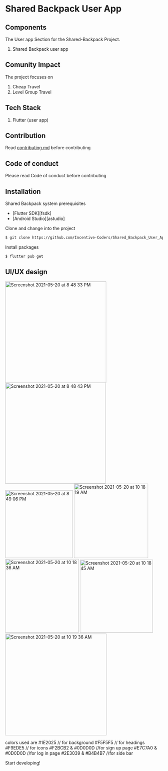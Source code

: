 # Shared Backpack User App

## Components

The User app Section for the Shared-Backpack Project.

1. Shared Backpack user app


## Comunity Impact

The project focuses on 

1. Cheap Travel
2. Level Group Travel

## Tech Stack

1. Flutter (user app)

## Contribution

Read [contributing.md]() before contributing

## Code of conduct 

Please read Code of conduct before contributing 

## Installation

Shared Backpack system prerequisites
- [Flutter SDK][fsdk]
- [Android Studio][astudio]



Clone and change into the project
```sh
$ git clone https://github.com/Incentive-Coders/Shared_Backpack_User_App.git
```

Install packages
```sh
$ flutter pub get
```
## UI/UX design
<img width="323" alt="Screenshot 2021-05-20 at 8 48 33 PM" src="https://user-images.githubusercontent.com/82807218/119005434-12c03800-b9ad-11eb-846d-a61d17fe0e9c.png">
<img width="321" alt="Screenshot 2021-05-20 at 8 48 43 PM" src="https://user-images.githubusercontent.com/82807218/119005455-1653bf00-b9ad-11eb-90b4-e3f893aaca7a.png">
<img width="216" alt="Screenshot 2021-05-20 at 8 49 06 PM" src="https://user-images.githubusercontent.com/82807218/119005469-18b61900-b9ad-11eb-9ee3-52a239a747e4.png">
<img width="237" alt="Screenshot 2021-05-20 at 10 18 19 AM" src="https://user-images.githubusercontent.com/82807218/119005473-19e74600-b9ad-11eb-8f36-d6c9426694da.png">
<img width="235" alt="Screenshot 2021-05-20 at 10 18 36 AM" src="https://user-images.githubusercontent.com/82807218/119005479-1b187300-b9ad-11eb-90f9-714f6aa2be9e.png">
<img width="233" alt="Screenshot 2021-05-20 at 10 18 45 AM" src="https://user-images.githubusercontent.com/82807218/119005482-1b187300-b9ad-11eb-99ea-9f45b323ee43.png">
<img width="324" alt="Screenshot 2021-05-20 at 10 19 36 AM" src="https://user-images.githubusercontent.com/82807218/119005483-1bb10980-b9ad-11eb-8410-7798d8555c22.png">

colors used are
#1E2025 // for background
#F5F5F5 // for headings
#F9EDE5 // for icons
#F2BCB2 & #0D0D0D //for sign up page
#E7C7A0 & #0D0D0D //for log in page
#2E3039 & #B4B4B7 //for side bar

Start developing!
